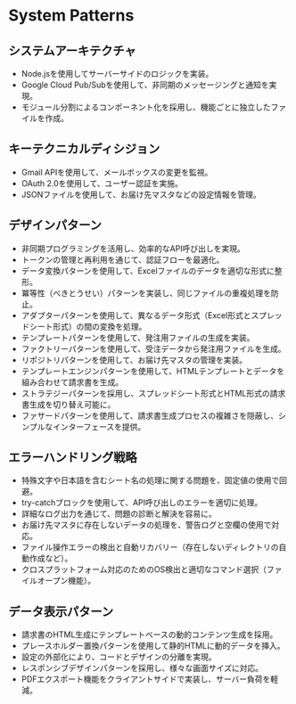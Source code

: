 # System Patterns

## システムアーキテクチャ
- Node.jsを使用してサーバーサイドのロジックを実装。
- Google Cloud Pub/Subを使用して、非同期のメッセージングと通知を実現。
- モジュール分割によるコンポーネント化を採用し、機能ごとに独立したファイルを作成。

## キーテクニカルディシジョン
- Gmail APIを使用して、メールボックスの変更を監視。
- OAuth 2.0を使用して、ユーザー認証を実施。
- JSONファイルを使用して、お届け先マスタなどの設定情報を管理。

## デザインパターン
- 非同期プログラミングを活用し、効率的なAPI呼び出しを実現。
- トークンの管理と再利用を通じて、認証フローを最適化。
- データ変換パターンを使用して、Excelファイルのデータを適切な形式に整形。
- 冪等性（べきとうせい）パターンを実装し、同じファイルの重複処理を防止。
- アダプターパターンを使用して、異なるデータ形式（Excel形式とスプレッドシート形式）の間の変換を処理。
- テンプレートパターンを使用して、発注用ファイルの生成を実装。
- ファクトリーパターンを使用して、受注データから発注用ファイルを生成。
- リポジトリパターンを使用して、お届け先マスタの管理を実装。
- テンプレートエンジンパターンを使用して、HTMLテンプレートとデータを組み合わせて請求書を生成。
- ストラテジーパターンを採用し、スプレッドシート形式とHTML形式の請求書生成を切り替え可能に。
- ファサードパターンを使用して、請求書生成プロセスの複雑さを隠蔽し、シンプルなインターフェースを提供。

## エラーハンドリング戦略
- 特殊文字や日本語を含むシート名の処理に関する問題を、固定値の使用で回避。
- try-catchブロックを使用して、API呼び出しのエラーを適切に処理。
- 詳細なログ出力を通じて、問題の診断と解決を容易に。
- お届け先マスタに存在しないデータの処理を、警告ログと空欄の使用で対応。
- ファイル操作エラーの検出と自動リカバリー（存在しないディレクトリの自動作成など）。
- クロスプラットフォーム対応のためのOS検出と適切なコマンド選択（ファイルオープン機能）。

## データ表示パターン
- 請求書のHTML生成にテンプレートベースの動的コンテンツ生成を採用。
- プレースホルダー置換パターンを使用して静的HTMLに動的データを挿入。
- 設定の外部化により、コードとデザインの分離を実現。
- レスポンシブデザインパターンを採用し、様々な画面サイズに対応。
- PDFエクスポート機能をクライアントサイドで実装し、サーバー負荷を軽減。
